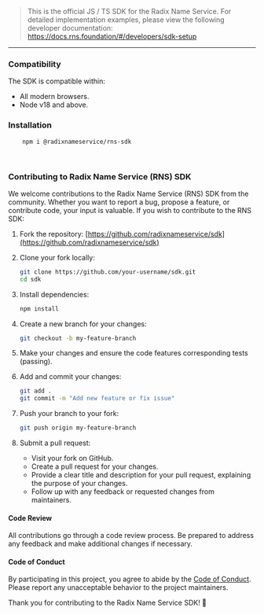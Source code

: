 
> This is the official JS / TS SDK for the Radix Name Service. For detailed implementation examples, please view the following developer documentation: https://docs.rns.foundation/#/developers/sdk-setup

---


### Compatibility

The SDK is compatible within:

- All modern browsers.
- Node v18 and above.


### Installation

```terminal
    npm i @radixnameservice/rns-sdk
```

<br />

### Contributing to Radix Name Service (RNS) SDK

We welcome contributions to the Radix Name Service (RNS) SDK from the community. Whether you want to report a bug, propose a feature, or contribute code, your input is valuable. If you wish to contribute to the RNS SDK:

1. Fork the repository: [https://github.com/radixnameservice/sdk](https://github.com/radixnameservice/sdk)

2. Clone your fork locally:
   ```bash
   git clone https://github.com/your-username/sdk.git
   cd sdk

2. Install dependencies:
    ```bash
    npm install

3. Create a new branch for your changes:
    ```bash
    git checkout -b my-feature-branch

4. Make your changes and ensure the code features corresponding tests (passing).

5. Add and commit your changes:
    ```bash
    git add .
    git commit -m "Add new feature or fix issue"

6. Push your branch to your fork:
    ```bash
    git push origin my-feature-branch

7. Submit a pull request:

    - Visit your fork on GitHub.
    - Create a pull request for your changes.
    - Provide a clear title and description for your pull request, explaining the purpose of your changes.
    - Follow up with any feedback or requested changes from maintainers.


#### Code Review

All contributions go through a code review process. Be prepared to address any feedback and make additional changes if necessary.


#### Code of Conduct

By participating in this project, you agree to abide by the [Code of Conduct](https://github.com/radixnameservice/sdk/blob/main/CODE_OF_CONDUCT.md). Please report any unacceptable behavior to the project maintainers.

Thank you for contributing to the Radix Name Service SDK! 🚀